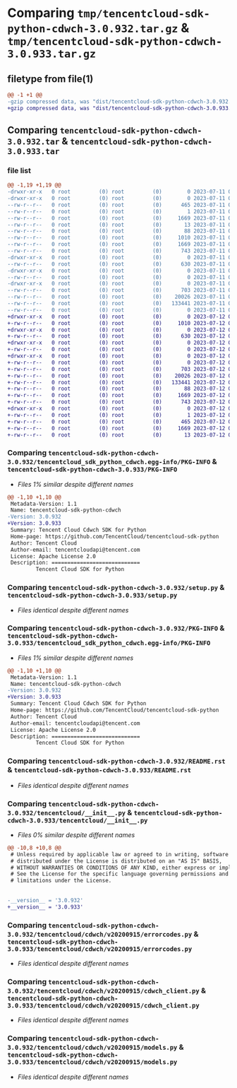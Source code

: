 # Comparing `tmp/tencentcloud-sdk-python-cdwch-3.0.932.tar.gz` & `tmp/tencentcloud-sdk-python-cdwch-3.0.933.tar.gz`

## filetype from file(1)

```diff
@@ -1 +1 @@
-gzip compressed data, was "dist/tencentcloud-sdk-python-cdwch-3.0.932.tar", last modified: Tue Jul 11 00:33:23 2023, max compression
+gzip compressed data, was "dist/tencentcloud-sdk-python-cdwch-3.0.933.tar", last modified: Wed Jul 12 00:22:13 2023, max compression
```

## Comparing `tencentcloud-sdk-python-cdwch-3.0.932.tar` & `tencentcloud-sdk-python-cdwch-3.0.933.tar`

### file list

```diff
@@ -1,19 +1,19 @@
-drwxr-xr-x   0 root         (0) root         (0)        0 2023-07-11 00:33:23.000000 tencentcloud-sdk-python-cdwch-3.0.932/
-drwxr-xr-x   0 root         (0) root         (0)        0 2023-07-11 00:33:23.000000 tencentcloud-sdk-python-cdwch-3.0.932/tencentcloud_sdk_python_cdwch.egg-info/
--rw-r--r--   0 root         (0) root         (0)      465 2023-07-11 00:33:23.000000 tencentcloud-sdk-python-cdwch-3.0.932/tencentcloud_sdk_python_cdwch.egg-info/SOURCES.txt
--rw-r--r--   0 root         (0) root         (0)        1 2023-07-11 00:33:23.000000 tencentcloud-sdk-python-cdwch-3.0.932/tencentcloud_sdk_python_cdwch.egg-info/dependency_links.txt
--rw-r--r--   0 root         (0) root         (0)     1669 2023-07-11 00:33:23.000000 tencentcloud-sdk-python-cdwch-3.0.932/tencentcloud_sdk_python_cdwch.egg-info/PKG-INFO
--rw-r--r--   0 root         (0) root         (0)       13 2023-07-11 00:33:23.000000 tencentcloud-sdk-python-cdwch-3.0.932/tencentcloud_sdk_python_cdwch.egg-info/top_level.txt
--rw-r--r--   0 root         (0) root         (0)       88 2023-07-11 00:33:23.000000 tencentcloud-sdk-python-cdwch-3.0.932/setup.cfg
--rw-r--r--   0 root         (0) root         (0)     1010 2023-07-11 00:33:22.000000 tencentcloud-sdk-python-cdwch-3.0.932/setup.py
--rw-r--r--   0 root         (0) root         (0)     1669 2023-07-11 00:33:23.000000 tencentcloud-sdk-python-cdwch-3.0.932/PKG-INFO
--rw-r--r--   0 root         (0) root         (0)      743 2023-07-11 00:33:22.000000 tencentcloud-sdk-python-cdwch-3.0.932/README.rst
-drwxr-xr-x   0 root         (0) root         (0)        0 2023-07-11 00:33:23.000000 tencentcloud-sdk-python-cdwch-3.0.932/tencentcloud/
--rw-r--r--   0 root         (0) root         (0)      630 2023-07-11 00:33:22.000000 tencentcloud-sdk-python-cdwch-3.0.932/tencentcloud/__init__.py
-drwxr-xr-x   0 root         (0) root         (0)        0 2023-07-11 00:33:23.000000 tencentcloud-sdk-python-cdwch-3.0.932/tencentcloud/cdwch/
--rw-r--r--   0 root         (0) root         (0)        0 2023-07-11 00:33:22.000000 tencentcloud-sdk-python-cdwch-3.0.932/tencentcloud/cdwch/__init__.py
-drwxr-xr-x   0 root         (0) root         (0)        0 2023-07-11 00:33:23.000000 tencentcloud-sdk-python-cdwch-3.0.932/tencentcloud/cdwch/v20200915/
--rw-r--r--   0 root         (0) root         (0)      703 2023-07-11 00:33:22.000000 tencentcloud-sdk-python-cdwch-3.0.932/tencentcloud/cdwch/v20200915/errorcodes.py
--rw-r--r--   0 root         (0) root         (0)    20026 2023-07-11 00:33:22.000000 tencentcloud-sdk-python-cdwch-3.0.932/tencentcloud/cdwch/v20200915/cdwch_client.py
--rw-r--r--   0 root         (0) root         (0)   133441 2023-07-11 00:33:22.000000 tencentcloud-sdk-python-cdwch-3.0.932/tencentcloud/cdwch/v20200915/models.py
--rw-r--r--   0 root         (0) root         (0)        0 2023-07-11 00:33:22.000000 tencentcloud-sdk-python-cdwch-3.0.932/tencentcloud/cdwch/v20200915/__init__.py
+drwxr-xr-x   0 root         (0) root         (0)        0 2023-07-12 00:22:13.000000 tencentcloud-sdk-python-cdwch-3.0.933/
+-rw-r--r--   0 root         (0) root         (0)     1010 2023-07-12 00:22:13.000000 tencentcloud-sdk-python-cdwch-3.0.933/setup.py
+drwxr-xr-x   0 root         (0) root         (0)        0 2023-07-12 00:22:13.000000 tencentcloud-sdk-python-cdwch-3.0.933/tencentcloud/
+-rw-r--r--   0 root         (0) root         (0)      630 2023-07-12 00:22:13.000000 tencentcloud-sdk-python-cdwch-3.0.933/tencentcloud/__init__.py
+drwxr-xr-x   0 root         (0) root         (0)        0 2023-07-12 00:22:13.000000 tencentcloud-sdk-python-cdwch-3.0.933/tencentcloud/cdwch/
+-rw-r--r--   0 root         (0) root         (0)        0 2023-07-12 00:22:13.000000 tencentcloud-sdk-python-cdwch-3.0.933/tencentcloud/cdwch/__init__.py
+drwxr-xr-x   0 root         (0) root         (0)        0 2023-07-12 00:22:13.000000 tencentcloud-sdk-python-cdwch-3.0.933/tencentcloud/cdwch/v20200915/
+-rw-r--r--   0 root         (0) root         (0)        0 2023-07-12 00:22:13.000000 tencentcloud-sdk-python-cdwch-3.0.933/tencentcloud/cdwch/v20200915/__init__.py
+-rw-r--r--   0 root         (0) root         (0)      703 2023-07-12 00:22:13.000000 tencentcloud-sdk-python-cdwch-3.0.933/tencentcloud/cdwch/v20200915/errorcodes.py
+-rw-r--r--   0 root         (0) root         (0)    20026 2023-07-12 00:22:13.000000 tencentcloud-sdk-python-cdwch-3.0.933/tencentcloud/cdwch/v20200915/cdwch_client.py
+-rw-r--r--   0 root         (0) root         (0)   133441 2023-07-12 00:22:13.000000 tencentcloud-sdk-python-cdwch-3.0.933/tencentcloud/cdwch/v20200915/models.py
+-rw-r--r--   0 root         (0) root         (0)       88 2023-07-12 00:22:13.000000 tencentcloud-sdk-python-cdwch-3.0.933/setup.cfg
+-rw-r--r--   0 root         (0) root         (0)     1669 2023-07-12 00:22:13.000000 tencentcloud-sdk-python-cdwch-3.0.933/PKG-INFO
+-rw-r--r--   0 root         (0) root         (0)      743 2023-07-12 00:22:13.000000 tencentcloud-sdk-python-cdwch-3.0.933/README.rst
+drwxr-xr-x   0 root         (0) root         (0)        0 2023-07-12 00:22:13.000000 tencentcloud-sdk-python-cdwch-3.0.933/tencentcloud_sdk_python_cdwch.egg-info/
+-rw-r--r--   0 root         (0) root         (0)        1 2023-07-12 00:22:13.000000 tencentcloud-sdk-python-cdwch-3.0.933/tencentcloud_sdk_python_cdwch.egg-info/dependency_links.txt
+-rw-r--r--   0 root         (0) root         (0)      465 2023-07-12 00:22:13.000000 tencentcloud-sdk-python-cdwch-3.0.933/tencentcloud_sdk_python_cdwch.egg-info/SOURCES.txt
+-rw-r--r--   0 root         (0) root         (0)     1669 2023-07-12 00:22:13.000000 tencentcloud-sdk-python-cdwch-3.0.933/tencentcloud_sdk_python_cdwch.egg-info/PKG-INFO
+-rw-r--r--   0 root         (0) root         (0)       13 2023-07-12 00:22:13.000000 tencentcloud-sdk-python-cdwch-3.0.933/tencentcloud_sdk_python_cdwch.egg-info/top_level.txt
```

### Comparing `tencentcloud-sdk-python-cdwch-3.0.932/tencentcloud_sdk_python_cdwch.egg-info/PKG-INFO` & `tencentcloud-sdk-python-cdwch-3.0.933/PKG-INFO`

 * *Files 1% similar despite different names*

```diff
@@ -1,10 +1,10 @@
 Metadata-Version: 1.1
 Name: tencentcloud-sdk-python-cdwch
-Version: 3.0.932
+Version: 3.0.933
 Summary: Tencent Cloud Cdwch SDK for Python
 Home-page: https://github.com/TencentCloud/tencentcloud-sdk-python
 Author: Tencent Cloud
 Author-email: tencentcloudapi@tencent.com
 License: Apache License 2.0
 Description: ============================
         Tencent Cloud SDK for Python
```

### Comparing `tencentcloud-sdk-python-cdwch-3.0.932/setup.py` & `tencentcloud-sdk-python-cdwch-3.0.933/setup.py`

 * *Files identical despite different names*

### Comparing `tencentcloud-sdk-python-cdwch-3.0.932/PKG-INFO` & `tencentcloud-sdk-python-cdwch-3.0.933/tencentcloud_sdk_python_cdwch.egg-info/PKG-INFO`

 * *Files 1% similar despite different names*

```diff
@@ -1,10 +1,10 @@
 Metadata-Version: 1.1
 Name: tencentcloud-sdk-python-cdwch
-Version: 3.0.932
+Version: 3.0.933
 Summary: Tencent Cloud Cdwch SDK for Python
 Home-page: https://github.com/TencentCloud/tencentcloud-sdk-python
 Author: Tencent Cloud
 Author-email: tencentcloudapi@tencent.com
 License: Apache License 2.0
 Description: ============================
         Tencent Cloud SDK for Python
```

### Comparing `tencentcloud-sdk-python-cdwch-3.0.932/README.rst` & `tencentcloud-sdk-python-cdwch-3.0.933/README.rst`

 * *Files identical despite different names*

### Comparing `tencentcloud-sdk-python-cdwch-3.0.932/tencentcloud/__init__.py` & `tencentcloud-sdk-python-cdwch-3.0.933/tencentcloud/__init__.py`

 * *Files 0% similar despite different names*

```diff
@@ -10,8 +10,8 @@
 # Unless required by applicable law or agreed to in writing, software
 # distributed under the License is distributed on an "AS IS" BASIS,
 # WITHOUT WARRANTIES OR CONDITIONS OF ANY KIND, either express or implied.
 # See the License for the specific language governing permissions and
 # limitations under the License.
 
 
-__version__ = '3.0.932'
+__version__ = '3.0.933'
```

### Comparing `tencentcloud-sdk-python-cdwch-3.0.932/tencentcloud/cdwch/v20200915/errorcodes.py` & `tencentcloud-sdk-python-cdwch-3.0.933/tencentcloud/cdwch/v20200915/errorcodes.py`

 * *Files identical despite different names*

### Comparing `tencentcloud-sdk-python-cdwch-3.0.932/tencentcloud/cdwch/v20200915/cdwch_client.py` & `tencentcloud-sdk-python-cdwch-3.0.933/tencentcloud/cdwch/v20200915/cdwch_client.py`

 * *Files identical despite different names*

### Comparing `tencentcloud-sdk-python-cdwch-3.0.932/tencentcloud/cdwch/v20200915/models.py` & `tencentcloud-sdk-python-cdwch-3.0.933/tencentcloud/cdwch/v20200915/models.py`

 * *Files identical despite different names*


